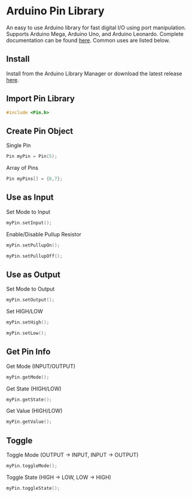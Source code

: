 Arduino Pin Library
===
An easy to use Arduino library for fast digital I/O using port manipulation. Supports Arduino Mega, Arduino Uno, and Arduino Leonardo. Complete documentation can be found [here](https://fenichelar.github.io/Pin). Common uses are listed below.

## Install
Install from the Arduino Library Manager or download the latest release [here](https://github.com/fenichelar/Pin/releases).

## Import Pin Library
```C
#include <Pin.h>
```

## Create Pin Object
Single Pin
```C
Pin myPin = Pin(5);
```
Array of Pins
```C
Pin myPins[] = {6,7};
```

## Use as Input
Set Mode to Input
```C
myPin.setInput();
```
Enable/Disable Pullup Resistor
```C
myPin.setPullupOn();
```
```C
myPin.setPullupOff();
```

## Use as Output
Set Mode to Output
```C
myPin.setOutput();
```
Set HIGH/LOW
```C
myPin.setHigh();
```
```C
myPin.setLow();
```

## Get Pin Info
Get Mode (INPUT/OUTPUT)
```C
myPin.getMode();
```
Get State (HIGH/LOW)
```C
myPin.getState();
```
Get Value (HIGH/LOW)
```C
myPin.getValue();
```

## Toggle
Toggle Mode (OUTPUT -> INPUT, INPUT -> OUTPUT)
```C
myPin.toggleMode();
```
Toggle State (HIGH -> LOW, LOW -> HIGH)
```C
myPin.toggleState();
```
